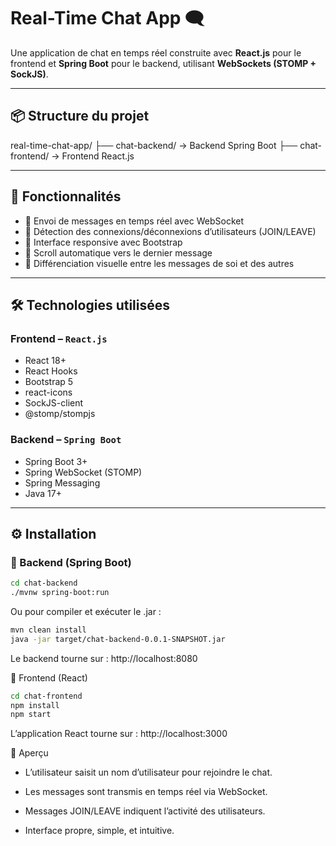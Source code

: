 # Real-Time Chat App 🗨️

Une application de chat en temps réel construite avec **React.js** pour le frontend et **Spring Boot** pour le backend, utilisant **WebSockets (STOMP + SockJS)**.

---

## 📦 Structure du projet


real-time-chat-app/
├── chat-backend/ → Backend Spring Boot
├── chat-frontend/ → Frontend React.js




---

## 🚀 Fonctionnalités

- 💬 Envoi de messages en temps réel avec WebSocket
- 👥 Détection des connexions/déconnexions d’utilisateurs (JOIN/LEAVE)
- 📱 Interface responsive avec Bootstrap
- 🔁 Scroll automatique vers le dernier message
- 🎨 Différenciation visuelle entre les messages de soi et des autres

---

## 🛠️ Technologies utilisées

### Frontend – `React.js`

- React 18+
- React Hooks
- Bootstrap 5
- react-icons
- SockJS-client
- @stomp/stompjs

### Backend – `Spring Boot`

- Spring Boot 3+
- Spring WebSocket (STOMP)
- Spring Messaging
- Java 17+

---

## ⚙️ Installation

### 🔹 Backend (Spring Boot)

```bash
cd chat-backend
./mvnw spring-boot:run
```


Ou pour compiler et exécuter le .jar :
```bash
mvn clean install
java -jar target/chat-backend-0.0.1-SNAPSHOT.jar
```

Le backend tourne sur : http://localhost:8080


🔹 Frontend (React)


```bash
cd chat-frontend
npm install
npm start
```

L’application React tourne sur : http://localhost:3000



💬 Aperçu
- L’utilisateur saisit un nom d’utilisateur pour rejoindre le chat.

- Les messages sont transmis en temps réel via WebSocket.

- Messages JOIN/LEAVE indiquent l’activité des utilisateurs.

- Interface propre, simple, et intuitive.

